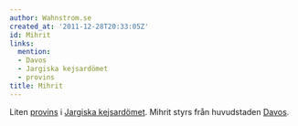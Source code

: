 ```yaml
---
author: Wahnstrom.se
created_at: '2011-12-28T20:33:05Z'
id: Mihrit
links:
  mention:
  - Davos
  - Jargiska kejsardömet
  - provins
title: Mihrit
---
```


Liten [provins] i [Jargiska kejsardömet]. Mihrit styrs från huvudstaden [Davos].

  [provins]: provins
  [Jargiska kejsardömet]: Jargiska_kejsardömet
  [Davos]: Davos